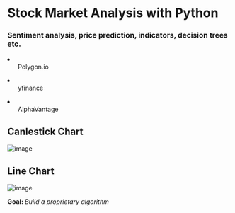 <h1>Stock Market Analysis with Python</h1>

### Sentiment analysis, price prediction, indicators, decision trees etc.

<li>
  <ul>Polygon.io</ul>
</li>
  <li><ul>yfinance</ul></li>
 <li> <ul>AlphaVantage</ul></li>
</li>

## Canlestick Chart
![image](https://github.com/user-attachments/assets/60d94e86-9c39-4537-b301-0c06178398e9)

## Line Chart
![image](https://github.com/user-attachments/assets/1c55b59b-cf3e-438b-8f5a-e286dbe402cb)




<b>Goal: </b><em>Build a proprietary algorithm</em>
